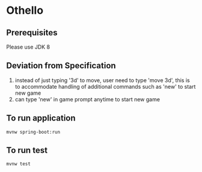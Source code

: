 # Othello

## Prerequisites
Please use JDK 8

## Deviation from Specification
1. instead of just typing '3d' to move, user need to type 'move 3d', this is to 
accommodate handling of additional commands such as 'new' to start new game
2. can type 'new' in game prompt anytime to start new game

## To run application
`mvnw spring-boot:run`

## To run test
`mvnw test`